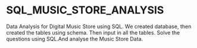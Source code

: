 # SQL_MUSIC_STORE_ANALYSIS
Data Analysis for Digital Music Store using SQL. We created database, then created the tables using schema. Then input in all the tables.
Solve the questions using SQL.And analyse the Music Store Data.
